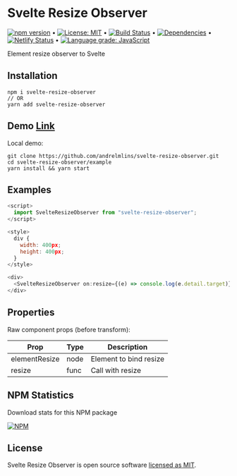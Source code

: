 # Svelte Resize Observer

[![npm version](https://badge.fury.io/js/svelte-resize-observer.svg)](https://www.npmjs.com/package/svelte-resize-observer) &bull; [![License: MIT](https://img.shields.io/badge/License-MIT-yellow.svg)](https://github.com/andrelmlins/svelte-resize-observer/blob/master/LICENSE) &bull; [![Build Status](https://travis-ci.com/andrelmlins/svelte-resize-observer.svg?branch=master)](https://travis-ci.com/andrelmlins/svelte-resize-observer) &bull; [![Dependencies](https://david-dm.org/andrelmlins/svelte-resize-observer.svg)](https://david-dm.org/andrelmlins/svelte-resize-observer) &bull; [![Netlify Status](https://api.netlify.com/api/v1/badges/fbeb8033-5f7e-47cb-83e0-0fc7e89ad54b/deploy-status)](https://app.netlify.com/sites/svelte-resize-observer/deploys) &bull; [![Language grade: JavaScript](https://img.shields.io/lgtm/grade/javascript/g/andrelmlins/svelte-resize-observer.svg?logo=lgtm&logoWidth=18)](https://lgtm.com/projects/g/andrelmlins/svelte-resize-observer/context:javascript)

Element resize observer to Svelte

## Installation

```
npm i svelte-resize-observer
// OR
yarn add svelte-resize-observer
```

## Demo [Link](https://svelte-resize-observer.netlify.com/)

Local demo:

```
git clone https://github.com/andrelmlins/svelte-resize-observer.git
cd svelte-resize-observer/example
yarn install && yarn start
```

## Examples

```js
<script>
  import SvelteResizeObserver from "svelte-resize-observer";
</script>

<style>
  div {
    width: 400px;
    height: 400px;
  }
</style>

<div>
  <SvelteResizeObserver on:resize={(e) => console.log(e.detail.target)} />
</div>
```

## Properties

Raw component props (before transform):

| Prop          | Type | Description            |
| ------------- | ---- | ---------------------- |
| elementResize | node | Element to bind resize |
| resize        | func | Call with resize       |

## NPM Statistics

Download stats for this NPM package

[![NPM](https://nodei.co/npm/svelte-resize-observer.png)](https://nodei.co/npm/svelte-resize-observer/)

## License

Svelte Resize Observer is open source software [licensed as MIT](https://github.com/andrelmlins/svelte-resize-observer/blob/master/LICENSE).
